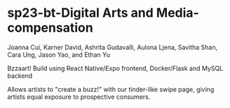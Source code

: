 # sp23-bt-Digital Arts and Media-compensation

Joanna Cui, Karner David, Ashrita Gudavalli, Aulona Ljena, Savitha Shan, Cara Ung, Jason Yao, and Ethan Yu

Bzzaart!
Build using React Native/Expo frontend, Docker/Flask and MySQL backend

Allows artists to "create a buzz!" with our tinder-like swipe page, giving artists
equal exposure to prospective consumers.
